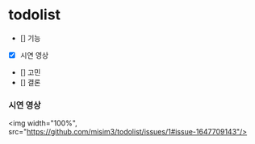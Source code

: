 # todolist

- [] 기능
- [x] 시연 영상
- [] 고민
- [] 결론

### 시연 영상

<img width="100%", src="https://github.com/misim3/todolist/issues/1#issue-1647709143"/>
